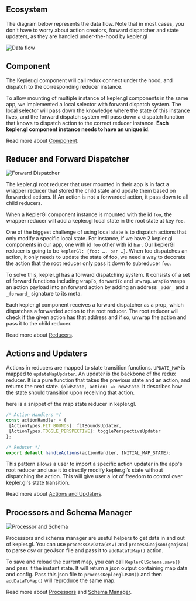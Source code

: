 ## Ecosystem

The diagram below represents the data flow. Note that in most cases, you don't have to worry about action creators, forward dispatcher and state updaters, as they are handled under-the-hood by kepler.gl

![Data flow][data-flow]

## Component
The Kepler.gl component will call redux connect under the hood, and dispatch to the corresponding reducer instance.

To allow mounting of multiple instance of kepler.gl components in the same app, we implemented a local selector with forward dispatch system. The local selector will pass down the knowledge where the state of this instance lives, and the forward dispatch system will pass down a dispatch function that knows to dispatch action to the correct reducer instance. __Each kepler.gl component instance needs to have an unique id__.

Read more about [Component][components].


## Reducer and Forward Dispatcher

![Forward Dispatcher][forward-dispatcher]

The kepler.gl root reducer that user mounted in their app is in fact a wrapper reducer that stored the child state and update them based on forwarded actions. If An action is not a forwarded action, it pass down to all child reducers.

When a KeplerGl component instance is mounted with the id `foo`, the wrapper reducer will  add a kepler.gl local state in the root state at key `foo`.

One of the biggest challenge of using local state is to dispatch actions that only modify a specific local state. For instance, if we have 2 kepler.gl components in our app, one with id `foo` other with id `bar`. Our keplerGl reducer is going to be `keplerGl: {foo: …, bar …}`. When foo dispatches an action, it only needs to update the state of foo, we need a way to decorate the action that the root reducer only pass it down to subreducer `foo`.

To solve this, kepler.gl has a forward dispatching system. It consists of a set of forward functions including `wrapTo`, `forwardTo` and `unwrap`.   `wrapTo` wraps an action payload into an forward action by adding an address `_addr_` and a `_forward_` signature to its meta.

Each kepler.gl component receives a forward dispatcher as a prop, which dispatches a forwarded action to the root reducer. The root reducer will check if the given action has that address and if so, unwrap the action and pass it to the child reducer.

Read more about [Reducers][reducers].


## Actions and Updaters
Actions in reducers are mapped to state transition functions. `UPDATE_MAP` is mapped to `updateMapUpdater`. An updater is the backbone of the redux reducer. It is a pure function that takes the previous state and an action, and returns the next state. `(oldState, action) => newState`. It describes how the state should transition upon receiving that action.

here is a snippet of the map state reducer in kepler.gl.

```js
/* Action Handlers */
const actionHandler = {
 [ActionTypes.FIT_BOUNDS]: fitBoundsUpdater,
 [ActionTypes.TOGGLE_PERSPECTIVE]: togglePerspectiveUpdater
};

/* Reducer */
export default handleActions(actionHandler, INITIAL_MAP_STATE);
```

This pattern allows a user to import a specific action updater in the app's root reducer and use it to directly modify kepler.gl’s state without dispatching the action. This will give user a lot of freedom to control over kepler.gl's state transition.

Read more about [Actions and Updaters][actions-updaters].


## Processors and Schema Manager

![Processor and Schema][processor-schema]

Processors and schema manager are useful helpers to get data in and out of kepler.gl. You can use `processCsvData(csv)` and `processGeojson(geojson)` to parse csv or geoJson file and pass it to `addDataToMap()` action.

To save and reload the current map, you can call `KeplerGlSchema.save()` and pass it the instant state. It will return a json output containing map data and config. Pass this json file to `processKeplerglJSON()` and then `addDataToMap()` will reproduce the same map.

Read more about [Processors][processors] and [Schema Manager][schemas].


<!--  -->

[basic-usage]: ./basic-usage.md
[advanced-usage]: ./advanced-usage.md
[components]: ./components/overview.md
[reducers]: ./reducers/overview.md
[actions-updaters]: ./actions/overview.md
[processors]: ./processors/overview.md
[schemas]: ./schemas/overview.md
[data-flow]: https://d1a3f4spazzrp4.cloudfront.net/kepler.gl/documentation/api_data-flow.png
[forward-dispatcher]: https://d1a3f4spazzrp4.cloudfront.net/kepler.gl/documentation/api_forward-dispatch.png
[processor-schema]: https://d1a3f4spazzrp4.cloudfront.net/kepler.gl/documentation/api_load-save.png
